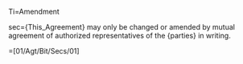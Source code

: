 Ti=Amendment

sec={This_Agreement} may only be changed or amended by mutual agreement of authorized representatives of the {parties} in writing.

=[01/Agt/Bit/Secs/01]